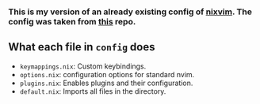 ### This is my version of an already existing config of [nixvim](https://github.com/nix-community/nixvim). The config was taken from [this](https://github.com/ahwxorg/nixvim-config) repo.

## What each file in `config` does

- `keymappings.nix`: Custom keybindings.
- `options.nix`: configuration options for standard nvim.
- `plugins.nix`: Enables plugins and their configuration.
- `default.nix`: Imports all files in the directory.
